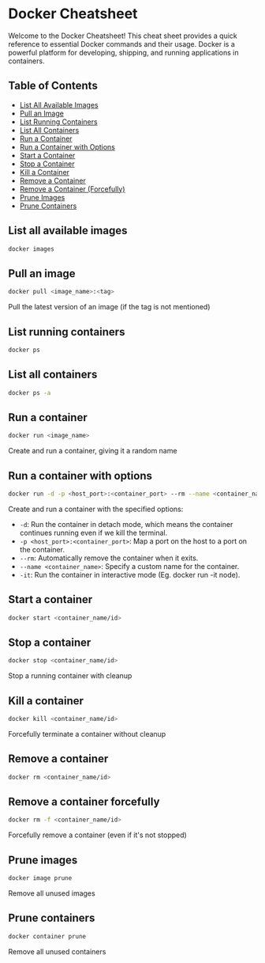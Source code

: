 # Docker Cheatsheet

Welcome to the Docker Cheatsheet! This cheat sheet provides a quick reference to essential Docker commands and their usage. Docker is a powerful platform for developing, shipping, and running applications in containers.

## Table of Contents

- [List All Available Images](#list-all-available-images)
- [Pull an Image](#pull-an-image)
- [List Running Containers](#list-running-containers)
- [List All Containers](#list-all-containers)
- [Run a Container](#run-a-container)
- [Run a Container with Options](#run-a-container-with-options)
- [Start a Container](#start-a-container)
- [Stop a Container](#stop-a-container)
- [Kill a Container](#kill-a-container)
- [Remove a Container](#remove-a-container)
- [Remove a Container (Forcefully)](#remove-a-container-forcefully)
- [Prune Images](#prune-images)
- [Prune Containers](#prune-containers)

## List all available images
```bash 
docker images
```
## Pull an image
```bash 
docker pull <image_name>:<tag>
```
Pull the latest version of an image (if the tag is not mentioned)

## List running containers
```bash 
docker ps
```
## List all containers
```bash 
docker ps -a
```
## Run a container
```bash 
docker run <image_name>
```
Create and run a container, giving it a random name

## Run a container with options
```bash
docker run -d -p <host_port>:<container_port> --rm --name <container_name> <image_name>
```
Create and run a container with the specified options:
- `-d`: Run the container in detach mode, which means the container continues running even if we kill the terminal.
- `-p <host_port>:<container_port>`: Map a port on the host to a port on the container.
- `--rm`: Automatically remove the container when it exits.
- `--name <container_name>`: Specify a custom name for the container.
- `-it`: Run the container in interactive mode (Eg. docker run -it node).

## Start a container
```bash 
docker start <container_name/id>
```
## Stop a container
```bash 
docker stop <container_name/id>
```
Stop a running container with cleanup
## Kill a container
```bash 
docker kill <container_name/id>
```
Forcefully terminate a container without cleanup
## Remove a container
```bash 
docker rm <container_name/id>
```
## Remove a container forcefully
```bash 
docker rm -f <container_name/id>
```
Forcefully remove a container (even if it's not stopped)
## Prune images
```bash 
docker image prune 
```
Remove all unused images
## Prune containers
```bash 
docker container prune
```
Remove all unused containers
